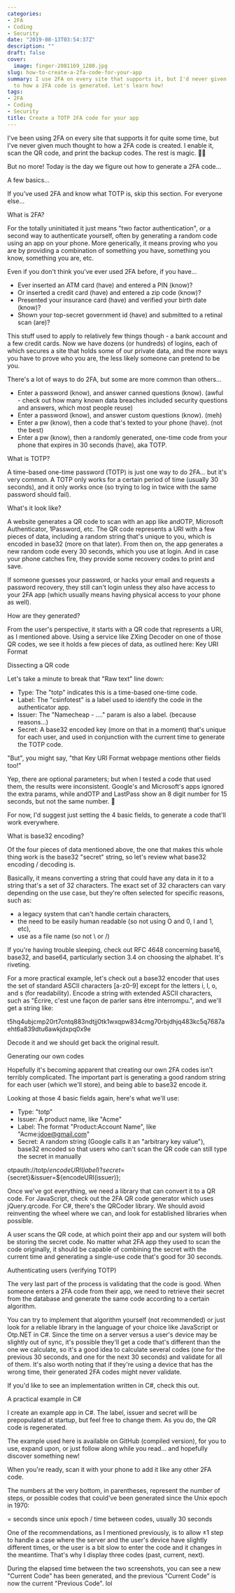 ```yaml
---
categories:
- 2FA
- Coding
- Security
date: "2019-08-13T03:54:37Z"
description: ""
draft: false
cover:
  image: finger-2081169_1280.jpg
slug: how-to-create-a-2fa-code-for-your-app
summary: I use 2FA on every site that supports it, but I'd never given much thought
  to how a 2FA code is generated. Let's learn how!
tags:
- 2FA
- Coding
- Security
title: Create a TOTP 2FA code for your app
---
```



I've been using 2FA on every site that supports it for quite some time, but I've never given much thought to how a 2FA code is created. I enable it, scan the QR code, and print the backup codes. The rest is magic. 🧙‍♂️

But no more! Today is the day we figure out how to generate a 2FA code...


A few basics...

If you've used 2FA and know what TOTP is, skip this section. For everyone else...


What is 2FA?

For the totally uninitiated it just means "two factor authentication", or a second way to authenticate yourself, often by generating a random code using an app on your phone. More generically, it means proving who you are by providing a combination of something you have, something you know, something you are, etc.

Even if you don't think you've ever used 2FA before, if you have...

 * Ever inserted an ATM card (have) and entered a PIN (know)?
 * Or inserted a credit card (have) and entered a zip code (know)?
 * Presented your insurance card (have) and verified your birth date (know)?
 * Shown your top-secret government id (have) and submitted to a retinal scan (are)?

This stuff used to apply to relatively few things though - a bank account and a few credit cards. Now we have dozens (or hundreds) of logins, each of which secures a site that holds some of our private data, and the more ways you have to prove who you are, the less likely someone can pretend to be you.

There's a lot of ways to do 2FA, but some are more common than others...

 * Enter a password (know), and answer canned questions (know). (awful - check out how many known data breaches included security questions and answers, which most people reuse)
 * Enter a password (know), and answer custom questions (know). (meh)
 * Enter a pw (know), then a code that's texted to your phone (have). (not the best)
 * Enter a pw (know), then a randomly generated, one-time code from your phone that expires in 30 seconds (have), aka TOTP.


What is TOTP?

A time-based one-time password (TOTP) is just one way to do 2FA... but it's very common. A TOTP only works for a certain period of time (usually 30 seconds), and it only works once (so trying to log in twice with the same password should fail).


What's it look like?

A website generates a QR code to scan with an app like andOTP, Microsoft Authenticator, 1Password, etc. The QR code represents a URI with a few pieces of data, including a random string that's unique to you, which is encoded in base32 (more on that later). From then on, the app generates a new random code every 30 seconds, which you use at login. And in case your phone catches fire, they provide some recovery codes to print and save.

If someone guesses your password, or hacks your email and requests a password recovery, they still can't login unless they also have access to your 2FA app (which usually means having physical access to your phone as well).


How are they generated?

From the user's perspective, it starts with a QR code that represents a URI, as I mentioned above. Using a service like ZXing Decoder on one of those QR codes, we see it holds a few pieces of data, as outlined here: Key URI Format


Dissecting a QR code

Let's take a minute to break that "Raw text" line down:

 * Type: The "totp" indicates this is a time-based one-time code.
 * Label: The "csinfotest" is a label used to identify the code in the authenticator app.
 * Issuer: The "Namecheap - ...." param is also a label. (because reasons...)
 * Secret: A base32 encoded key (more on that in a moment) that's unique for each user, and used in conjunction with the current time to generate the TOTP code.

"But", you might say, "that Key URI Format webpage mentions other fields too!"

Yep, there are optional parameters; but when I tested a code that used them, the results were inconsistent. Google's and Microsoft's apps ignored the extra params, while andOTP and LastPass show an 8 digit number for 15 seconds, but not the same number. 🤔

For now, I'd suggest just setting the 4 basic fields, to generate a code that'll work everywhere.


What is base32 encoding?

Of the four pieces of data mentioned above, the one that makes this whole thing work is the base32 "secret" string, so let's review what base32 encoding / decoding is.

Basically, it means converting a string that could have any data in it to a string that's a set of 32 characters. The exact set of 32 characters can vary depending on the use case, but they're often selected for specific reasons, such as:

 * a legacy system that can't handle certain characters,
 * the need to be easily human readable (so not using O and 0, l and 1, etc),
 * use as a file name (so not \ or /)

If you're having trouble sleeping, check out RFC 4648 concerning base16, base32, and base64, particularly section 3.4 on choosing the alphabet. It's riveting.

For a more practical example, let's check out a base32 encoder that uses the set of standard ASCII characters [a-z0-9] except for the letters i, l, o, and s (for readability). Encode a string with extended ASCII characters, such as "Écrire, c'est une façon de parler sans être interrompu.", and we'll get a string like:

t5hq4ubjcmp20rt7cntq883ndtjj0tk1wxqpw834cmg70rbjdhjq483kc5q7687aeht6a839dtu6awkjdxpq0x9e

Decode it and we should get back the original result.


Generating our own codes

Hopefully it's becoming apparent that creating our own 2FA codes isn't terribly complicated. The important part is generating a good random string for each user (which we'll store), and being able to base32 encode it.

Looking at those 4 basic fields again, here's what we'll use:

 * Type: "totp"
 * Issuer: A product name, like "Acme"
 * Label: The format "Product:Account Name", like "Acme:jdoe@gmail.com"
 * Secret: A random string (Google calls it an "arbitrary key value"), base32 encoded so that users who can't scan the QR code can still type the secret in manually

otpauth://totp/${encodeURI(label)}?secret=${secret}&issuer=${encodeURI(issuer)};

Once we've got everything, we need a library that can convert it to a QR code. For JavaScript, check out the 2FA QR code generator which uses jQuery.qrcode. For C#, there's the QRCoder library. We should avoid reinventing the wheel where we can, and look for established libraries when possible.

A user scans the QR code, at which point their app and our system will both be storing the secret code. No matter what 2FA app they used to scan the code originally, it should be capable of combining the secret with the current time and generating a single-use code that's good for 30 seconds.


Authenticating users (verifying TOTP)

The very last part of the process is validating that the code is good. When someone enters a 2FA code from their app, we need to retrieve their secret from the database and generate the same code according to a certain algorithm.

You can try to implement that algorithm yourself (not recommended) or just look for a reliable library in the language of your choice like JavaScript or Otp.NET in C#. Since the time on a server versus a user's device may be slightly out of sync, it's possible they'll get a code that's different than the one we calculate, so it's a good idea to calculate several codes (one for the previous 30 seconds, and one for the next 30 seconds) and validate for all of them. It's also worth noting that if they're using a device that has the wrong time, their generated 2FA codes might never validate.

If you'd like to see an implementation written in C#, check this out.


A practical example in C#

I create an example app in C#. The label, issuer and secret will be prepopulated at startup, but feel free to change them. As you do, the QR code is regenerated.



The example used here is available on GitHub (compiled version), for you to use, expand upon, or just follow along while you read... and hopefully discover something new!



When you're ready, scan it with your phone to add it like any other 2FA code.

The numbers at the very bottom, in parentheses, represent the number of steps, or possible codes that could've been generated since the Unix epoch in 1970:

= seconds since unix epoch / time between codes, usually 30 seconds

One of the recommendations, as I mentioned previously, is to allow ±1 step to handle a case where the server and the user's device have slightly different times, or the user is a bit slow to enter the code and it changes in the meantime. That's why I display three codes (past, current, next).

During the elapsed time between the two screenshots, you can see a new "Current Code" has been generated, and the previous "Current Code" is now the current "Previous Code". lol

